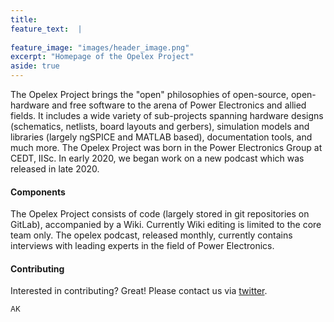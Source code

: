 ```yaml
---
title: 
feature_text:  |
  
feature_image: "images/header_image.png"
excerpt: "Homepage of the Opelex Project"
aside: true
---
```


The Opelex Project brings the "open" philosophies of open-source, open-hardware and free software to the arena of Power Electronics and allied fields. It includes a wide variety of sub-projects spanning hardware designs (schematics, netlists, board layouts and gerbers), simulation models and libraries (largely ngSPICE and MATLAB based), documentation tools, and much more. The Opelex Project was born in the Power Electronics Group at CEDT, IISc. In early 2020, we began work on a new podcast which was released in late 2020.

#### Components
The Opelex Project consists of code (largely stored in git repositories on GitLab), accompanied by a Wiki.
Currently Wiki editing is limited to the core team only. The opelex podcast, released monthly, currently contains interviews with leading experts in the field of Power Electronics. 

#### Contributing
Interested in contributing? Great!
Please contact us via [twitter](https://twitter.com/opelexnet "@opelexnet").

<small>AK</small>
